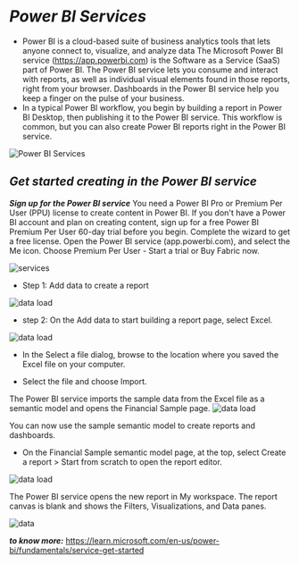 # **_Power BI Services_**
- Power BI is a cloud-based suite of business analytics tools that lets anyone connect to, visualize, and analyze data The Microsoft Power BI service (https://app.powerbi.com) is the Software as a Service (SaaS) part of Power BI. The Power BI service lets you consume and interact with reports, as well as individual visual elements found in those reports, right from your browser. Dashboards in the Power BI service help you keep a finger on the pulse of your business.
- In a typical Power BI workflow, you begin by building a report in Power BI Desktop, then publishing it to the Power BI service. This workflow is common, but you can also create Power BI reports right in the Power BI service.

![Power BI Services](https://res.cloudinary.com/hevo/image/upload/c_scale,w_648,h_379/f_auto,q_auto/v1686067599/hevo-learn-1/one-2.png?_i=AA)

## **_Get started creating in the Power BI service_**

**_Sign up for the Power BI service_**
You need a Power BI Pro or Premium Per User (PPU) license to create content in Power BI. If you don't have a Power BI account and plan on creating content, sign up for a free Power BI Premium Per User 60-day trial before you begin. Complete the wizard to get a free license. Open the Power BI service (app.powerbi.com), and select the Me icon. Choose Premium Per User - Start a trial or Buy Fabric now.

![services](https://learn.microsoft.com/en-us/power-bi/fundamentals/media/service-get-started/power-bi-pro.png)

- Step 1: Add data to create a report

![data load](https://learn.microsoft.com/en-us/power-bi/fundamentals/media/service-get-started/new-dataset.png)

- step 2: On the Add data to start building a report page, select Excel.

![data load](https://learn.microsoft.com/en-us/power-bi/fundamentals/media/service-get-started/build-excel-report.png)

- In the Select a file dialog, browse to the location where you saved the Excel file on your computer.

- Select the file and choose Import.

The Power BI service imports the sample data from the Excel file as a semantic model and opens the Financial Sample page.
![data load](https://learn.microsoft.com/en-us/power-bi/fundamentals/media/service-get-started/financial-sample-dataset.png)

You can now use the sample semantic model to create reports and dashboards.

- On the Financial Sample semantic model page, at the top, select Create a report > Start from scratch to open the report editor.

![data load](https://learn.microsoft.com/en-us/power-bi/fundamentals/media/service-get-started/create-report-from-scratch.png)

The Power BI service opens the new report in My workspace. The report canvas is blank and shows the Filters, Visualizations, and Data panes.

![data](https://learn.microsoft.com/en-us/power-bi/fundamentals/media/service-get-started/blank-report-canvas.png)

**_to know more:_** https://learn.microsoft.com/en-us/power-bi/fundamentals/service-get-started







